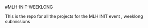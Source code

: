 #MLH-INIT-WEEKLONG

This is the repo for all the projects for the MLH INIT event , weeklong submissions
